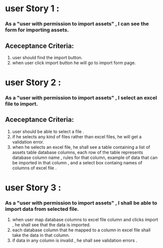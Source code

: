 # user Story 1 :
### As a "user with permission to import assets" , I can see the form for importing assets.

## Aceceptance Criteria: 
1. user should find the import button.
2. when user click import button he will go to import form page.

# user Story 2 :
### As a "user with permission to import assets" , I select an excel file to import.

## Aceceptance Criteria: 
1. user should be able to select a file .
2. if he selects any kind of files rather than excel files, he will get a validation error.
3. when he selects an excel file, he shall see a table containing a list of assets table database columns, each row of the table represents 
database column name , rules for that column, example of data that can be imported in that column , and a select box containg names of columns
of excel file .

# user Story 3 :
### As a "user with permission to import assets" , I shall be able to import data from selected file.
1. when user map database columns to excel file column and clicks import , he shall see that the data is imported.
2. each database column that he mapped to a column in excel file shall take the data in that column.
2. if data in any column is invalid , he shall see validation errors .
